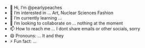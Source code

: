 - 👋 Hi, I’m @pearlypeaches
- 👀 I’m interested in ... Art, Nuclear Sciences Fashion
- 🌱 I’m currently learning ... 
- 💞️ I’m looking to collaborate on ... nothing at the moment
- 📫 How to reach me ... I dont share emails or other socials, sorry
- 😄 Pronouns: ... It and they
- ⚡ Fun fact: ...

<!---
pearlypeaches/pearlypeaches is a ✨ special ✨ repository because its `README.md` (this file) appears on your GitHub profile.
You can click the Preview link to take a look at your changes.
--->
